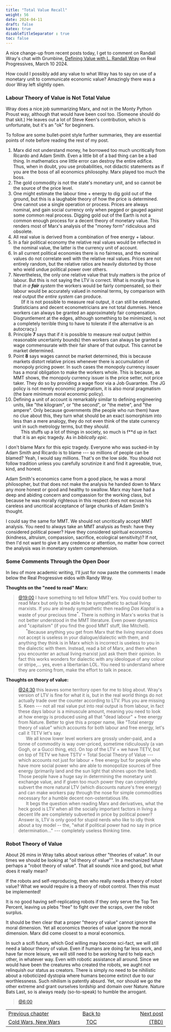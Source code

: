 ```yaml
---
title: "Total Value Recall"
weight: 56
date: 2024-04-11
draft: false
katex: true
disableTitleSeparator : true
toc: false
---
```


A nice change-up from recent posts today, I get to comment on Randall Wray's 
chat with Grumbine,
[ Defining Value with L. Randall Wray](https://www.youtube.com/watch?v=-QTARhp5qS8) on 
Real Progressives, March 10 2024.

How could I possibly add any value to what Wray has to say on use of a monetary 
unit to communicate economic value? Amazingly there was a door Wray left 
slightly open.

### Labour Theory of Value is Not Total Value

Wray does a nice job summarizing Marx, and not in the Monty Python Proust 
way, although that would have been cool too. (Someone should do that skit.)
He leaves out a lot of Steve Keen's contribution, which is unfortunate, but 
it's an "ok" for beginners.

To follow are some bullet-point style further summaries, they are essential 
points of note before reading the rest of my post.

1. Marx did not understand money, he borrowed too much uncritically from 
Ricardo and Adam Smith. Even a little bit of a bad thing can be a bad thing. 
In mathematics one little error can destroy the entire edifice. Thus, when in 
doubt, you use probabilities, not didactic statements as if you are the boss 
of all economics philosophy. Marx played too much the boss.
2. The gold commodity is not the state's monetary unit, and so cannot be the 
source of the price level.
3. One might estimate the labour time + energy to dig gold out of the ground, 
but this is a laughable theory of how the price is determined. One cannot 
use a single operation or process. Prices are always nominal, and gain social 
currency only when pegged or gauged against some common real process. Digging 
gold out of the Earth is not a common enough process for a decent theory of 
monetary value. This renders most of Marx's analysis of the "money form" 
ridiculous and obsolete.
4. All real value is derived from a combination of free energy + labour.
5. In a fair political economy the relative real values would be reflected in the nominal value, the latter is the currency unit of account.
6. In all current political economies there is no fairness, and the nominal 
values do not correlate well with the relative real values. Prices are not 
entirely random, but the relative ratios are heavily distorted by those who 
wield undue political power over others.
7. Nevertheless, the only one relative value that truly matters is the price 
of labour. But 
this is not saying the LTV is correct. What is morally true is that 
*in a **fair** system* the workers would be fairly compensated, so their 
labour would be accurately valued in nominal terms, by comparison with real 
output *the entire system* can produce.   
&nbsp;&nbsp;&nbsp;&nbsp;&nbsp;&nbsp;(If it is not possible to measure real 
output, it can still be estimated. Statisticians and decent 
econometricians are not total dummies. Hence workers can always be granted 
an approximately fair compensation. Disgruntlement at the edges, although 
something to be minimized, is not a completely terrible thing to have to 
tolerate if the alternative is an autocracy.)
8. Principle **7** says that if it is possible to measure real output (within 
reasonable uncertainty bounds) then workers can always be granted a wage 
commensurate with their fair share of that output. This cannot be market 
determined.
9. Point **8** says wages cannot be market determined, this is because markets 
distort relative prices whenever there is accumulation of monopoly pricing 
power. In such cases the monopoly currency issuer has a moral obligation to 
make the workers whole. This is because, as MMT shows, the monopoly currency 
issuer is the price setter, not price taker. They do so by providing a wage 
floor via a Job Guarantee. The JG policy is not merely economic pragmatism, 
it is also moral pragmatism (the bare minimum moral economic policy).
10. Defining a unit of account is remarkably similar to defining engineering 
units, like "the kilogram", or "the second", or "the metre", and "the ampere".
Only because governments (the people who run them) have no clue about this, 
they turn what should be an exact isomorphism into less than a mere analogy, 
they do not even think of the state currency unit in such metrology terms, but 
they *should*.  
&nbsp;&nbsp;&nbsp;&nbsp;&nbsp;&nbsp;This stuffs up a lot of things in society, 
so much is f$\ast\ast$d up in fact that it is an epic tragedy. As in 
*biblically epic*.

I don't blame Marx for this epic tragedy. Everyone who was sucked-in by 
Adam Smith and Ricardo is to blame --- so millions of people can be blamed? 
Yeah, I would say millions. That's on the low side. You should not follow 
tradition unless you carefully scrutinize it and find it agreeable, true, 
kind, and honest.

Adam Smith's economics came from a good place, he was a moral philosopher, but 
that does not make the analysis he handed down to Marx any more honest or good 
and healthy to swallow. 
Marx may have had a deep and abiding concern and compassion for the working 
class, but because he was morally righteous in this respect does not excuse 
his careless and uncritical acceptance of large chunks of Adam Smith's 
thought.

I could say the same for MMT. We should not uncritically accept MMT analysis. 
You need to always take an MMT analysis as fresh: have they considered 
political power? Have they considered spiritual economics (kindness, altruism, 
compassion, sacrifice, ecological sensitivity)? If not, then I'd not want to 
give it any credence or attention, no matter how correct the analysis was in 
monetary system comprehension.


### Some Comments Through the Open Door

In lieu of more academic writing, I'll just for now paste the comments I made 
below the Real Progressive eidos with Randy Wray.

**Thoughts on the "need to read" Marx:**

> [@19:00](https://youtu.be/-QTARhp5qS8?t=1158) I have something to tell 
fellow MMT'ers. You could bother to read 
Marx but only to be able to be sympathetic to actual living marxists. If you 
are already sympathetic then reading *Das Kapital* is a waste of your precious 
time${}^\ast$.  There is nothing in Marx's works that is not better understood 
in the MMT literature. Even power dynamics and "capitalism" (if you find the
good MMT stuff, like Mitchell).  
&nbsp;&nbsp;&nbsp;&nbsp;&nbsp;&nbsp;${}^\ast$Because anything you get from 
Marx that the living marxist does not accept is useless in your 
dialogue/dialectic with them, and anything they think is in Marx which is 
incorrect is useless to you in the dialectic with them. Instead, read a bit 
of Marx, and then when you encounter an actual living marxist just ask them 
their opinion. In fact this works wonders for dialectic with any ideologue of 
any colour or stripe,... yes, even a libertarian LOL. You need to understand 
where they are coming from, make the effort to talk in peace.


**Thoughts on theory of value:**  
> [@24:30](https://youtu.be/-QTARhp5qS8?t=1441) this leaves some territory 
open for me to blog about. Wray's version 
of LTV is fine for what it is, but in the real world things do not actually 
trade over the counter according to LTV. Plus you are missing S. Keen --- not 
all real value put into real output is from labour, in fact these days labour 
is a minuscule amount, meaning you need to look at how energy is produced 
using all that "dead labour" + free energy from Nature. Better to give this 
a proper name, like "Total energy theory of value" which accounts for both 
labour and free energy, let's call it TETV let's say.  
&nbsp;&nbsp;&nbsp;&nbsp;&nbsp;&nbsp;We all know lower level workers are 
grossly under-paid, and a tonne of commodity is way over-priced, sometime 
ridiculously (a van Gogh, or a Gucci thing, etc). On top of the LTV + we have 
TETV, but on top of TETV we have TSTV = Total Social Theory of Value --- which 
accounts not just for labour + free energy but for people who have more 
social power who are able to monopolize sources of free energy (primarily 
land and the sun light that shines upon the land). Those people have a huge 
say in determining the monetary unit exchange value, and if given too much 
power they can completely subvert the more natural LTV (which discounts 
nature's free energy) and can make workers pay through the nose for simple 
commodities necessary for a humble decent non-ostentatious life.  
&nbsp;&nbsp;&nbsp;&nbsp;&nbsp;&nbsp;It begs the question when reading Marx 
and derivatives, what the heck good is LTV when all the socially important 
factors in living a decent life are completely subverted in price by 
political power? Answer is, LTV is only good for stupid nerds who like to 
idly think about a toy model -- the, "what if political power had no say in 
price determination..."  --- completely useless thinking time.



### Robot Theory of Value

About 26 mins in Wray talks about various other "theories of value". In our 
times we should be looking at "oil theory of value"". In a mechanized future 
perhaps a "robot theory of value". That all sounds nice and good, but what 
does it really mean?

If the robots and self-reproducing, then who really needs a theory of robot 
value? What we would require is a theory of robot control. Then this must 
be implemented!

It is no good having self-replicating robots if they only serve the Top Ten 
Percent, leaving us plebs "free" to fight over the scraps, over the robot 
surplus.

It should be then clear that a proper "theory of value" cannot ignore the 
moral dimension. Yet all economics theories of value ignore the moral 
dimension. Marx did come closest to a moral economics.

In such a scifi future, which God willing may become sci-fact, we will still 
need a labour theory of value. Even if humans are doing far less work, and 
have far more leisure, we will still need to be working hard to help each 
other, in whatever way. Even with robotic assistance all around. Since we 
would have been the creatures who created the robots, we aught not relinquish 
our status as creators. There is simply no need to be nihilistic about a 
roboticized dystopia where humans become extinct due to our worthlessness. 
Such nihilism is patently absurd. Yet, nor should we go the other extreme 
and grant ourselves lordship and domain over Nature. Nature Bats Last, so is 
always ready (so-to-speak) to humble the arrogant.






> [@6:00](https://youtu.be/-QTARhp5qS8?t=1566)

<table style="border-collapse: collapse; border=0;">
    <colgroup>
       <col span="1" style="width: 25%;">
       <col span="1" style="width: 25%;">
       <col span="1" style="width: 20%;">
    </colgroup>
<tr style="border: 1px solid color:#0f0f0f;">
<td style="border: 1px solid color:#0f0f0f;">
<a href="../54_central_splanning">Previous chapter</a></td>
<td style="border: 1px solid color:#0f0f0f; text-align:center;">
<a href="../">Back to</a></td>
<td style="border: 1px solid color:#0f0f0f; text-align:right;">
<a href="./">Next post</a></td>
</tr>
<tr style="border: 1px solid color:#0f0f0f;">
<td style="border: 1px solid color:#0f0f0f;">
<a href="../54_central_splanning">Cold Wars, New Wars</a></td>
<td style="border: 1px solid color:#0f0f0f; text-align:center;">
<a href="../">TOC</a></td>
<td style="border: 1px solid color:#0f0f0f; text-align:right;">
<a href="./">(TBD)</a></td>
</tr>
</table>
